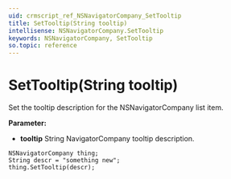 ```yaml
---
uid: crmscript_ref_NSNavigatorCompany_SetTooltip
title: SetTooltip(String tooltip)
intellisense: NSNavigatorCompany.SetTooltip
keywords: NSNavigatorCompany, SetTooltip
so.topic: reference
---
```


# SetTooltip(String tooltip)

Set the tooltip description for the NSNavigatorCompany list item.

**Parameter:** 
* **tooltip** String NavigatorCompany tooltip description.

```crmscript
NSNavigatorCompany thing;
String descr = "something new";
thing.SetTooltip(descr);
```

